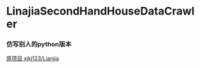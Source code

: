 # LinajiaSecondHandHouseDataCrawler
### 仿写别人的python版本
[原项目 xjkj123/Lianjia](https://github.com/xjkj123/Lianjia)

